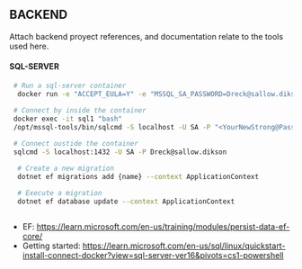 ## BACKEND
Attach backend proyect references, and documentation relate to the tools used here.

#### SQL-SERVER
```bash
 # Run a sql-server container
  docker run -e "ACCEPT_EULA=Y" -e "MSSQL_SA_PASSWORD=Dreck@sallow.dikson" -p 1432:1433 --name sql-dreck --hostname sql-dreck -v sqlvolume:/var/opt/mssql  -d mcr.microsoft.com/mssql/server:2022-latest  

 # Connect by inside the container
 docker exec -it sql1 "bash" 
 /opt/mssql-tools/bin/sqlcmd -S localhost -U SA -P "<YourNewStrong@Passw0rd>"
 
 # Connect oustide the container
 sqlcmd -S localhost:1432 -U SA -P Dreck@sallow.dikson
```

```sh
  # Create a new migration
  dotnet ef migrations add {name} --context ApplicationContext 

  # Execute a migration
  dotnet ef database update --context ApplicationContext
 
```

- EF: https://learn.microsoft.com/en-us/training/modules/persist-data-ef-core/
- Getting started: https://learn.microsoft.com/en-us/sql/linux/quickstart-install-connect-docker?view=sql-server-ver16&pivots=cs1-powershell

